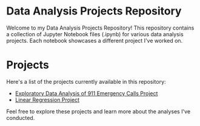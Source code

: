 <h1>Data Analysis Projects Repository</h1>

<p>Welcome to my Data Analysis Projects Repository! This repository contains a collection of Jupyter Notebook files (.ipynb) for various data analysis projects. Each notebook showcases a different project I've worked on.</p>

<h1>Projects</h1>

Here's a list of the projects currently available in this repository:

 - [Exploratory Data Analysis of 911 Emergency Calls Project](Exploratory%20Data%20Analysis%20of%20911%20Emergency%20Calls%20Project.ipynb)
 - [Linear Regression Project](Linear%20Regression%20Project)

Feel free to explore these projects and learn more about the analyses I've conducted.

